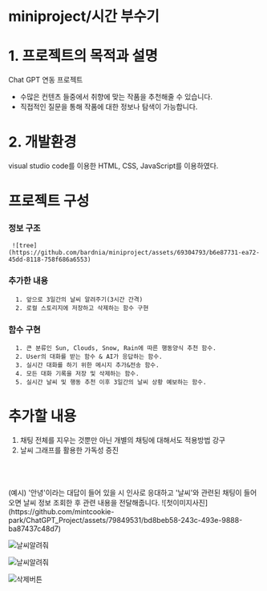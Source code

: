 # miniproject/시간 부수기

# 1. 프로젝트의 목적과 설명

   Chat GPT 연동 프로젝트
   * 수많은 컨텐츠 들중에서 취향에 맞는 작품을 추천해줄 수 있습니다.
   * 직접적인 질문을 통해 작품에 대한 정보나 탐색이 가능합니다.

# 2. 개발환경

   visual studio code를 이용한 HTML, CSS, JavaScript를 이용하였다.

# 프로젝트 구성
   ### 정보 구조
     ![tree](https://github.com/bardnia/miniproject/assets/69304793/b6e87731-ea72-45dd-8118-758f686a6553)

      
   ### 추가한 내용
      1. 앞으로 3일간의 날씨 알려주기(3시간 간격)
      2. 로컬 스토리지에 저장하고 삭제하는 함수 구현
      
   ### 함수 구현
      1. 큰 분류인 Sun, Clouds, Snow, Rain에 따른 행동양식 추천 함수.
      2. User의 대화를 받는 함수 & AI가 응답하는 함수.
      3. 실시간 대화를 하기 위한 메시지 추가&전송 함수.
      4. 모든 대화 기록을 저장 및 삭제하는 함수.
      5. 실시간 날씨 및 행동 추천 이후 3일간의 날씨 상황 예보하는 함수.
     
# 추가할 내용
   1. 채팅 전체를 지우는 것뿐만 아닌 개별의 채팅에 대해서도 적용방법 강구<br>
   2. 날씨 그래프를 활용한 가독성 증진<br>
   <br>
   <br>
   <br>
   (예시)
   '안녕'이라는 대답이 들어 있을 시 인사로 응대하고
   '날씨'와 관련된 채팅이 들어오면 날씨 정보 조회한 후
   관련 내용을 전달해줍니다.
   ![첫이미지사진](https://github.com/mintcookie-park/ChatGPT_Project/assets/79849531/bd8beb58-243c-493e-9888-ba87437c48d7)


   ![날씨알려줘](https://github.com/mintcookie-park/ChatGPT_Project/assets/79849531/4762fc49-90a1-4315-a0c5-c93a49d40dfd)

   ![날씨알려줘](https://github.com/mintcookie-park/ChatGPT_Project/assets/79849531/7768bba4-dab3-46f7-8b46-d8f542a6755e)

   ![삭제버튼](https://github.com/mintcookie-park/ChatGPT_Project/assets/79849531/81e4a1ea-7061-4ab1-a663-1620d6eec2e4)
